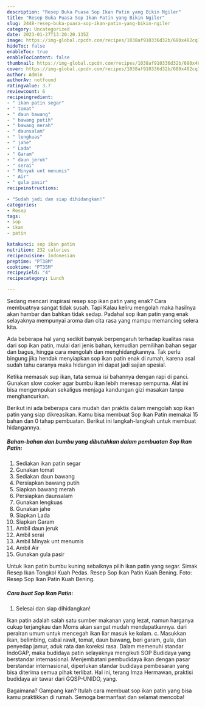 ```yaml
---
description: "Resep Buka Puasa Sop Ikan Patin yang Bikin Ngiler"
title: "Resep Buka Puasa Sop Ikan Patin yang Bikin Ngiler"
slug: 2448-resep-buka-puasa-sop-ikan-patin-yang-bikin-ngiler
category: Uncategorized
date: 2023-01-27T13:20:20.135Z
image: https://img-global.cpcdn.com/recipes/1038af910336d32b/680x482cq70/sop-ikan-patin-foto-resep-utama.jpg
hideToc: false
enableToc: true
enableTocContent: false
thumbnail: https://img-global.cpcdn.com/recipes/1038af910336d32b/680x482cq70/sop-ikan-patin-foto-resep-utama.jpg
cover: https://img-global.cpcdn.com/recipes/1038af910336d32b/680x482cq70/sop-ikan-patin-foto-resep-utama.jpg
author: Admin
authorAv: notfound
ratingvalue: 3.7
reviewcount: 6
recipeingredient:
- " ikan patin segar"
- " tomat"
- " daun bawang"
- " bawang putih"
- " bawang merah"
- " daunsalam"
- " lengkuas"
- " jahe"
- " Lada"
- " Garam"
- " daun jeruk"
- " serai"
- " Minyak unt menumis"
- " Air"
- " gula pasir"
recipeinstructions:

- "Sudah jadi dan siap dihidangkan!"
categories:
- Resep
tags:
- sop
- ikan
- patin

katakunci: sop ikan patin 
nutrition: 232 calories
recipecuisine: Indonesian
preptime: "PT38M"
cooktime: "PT35M"
recipeyield: "4"
recipecategory: Lunch

---
```



Sedang mencari inspirasi resep sop ikan patin yang enak? Cara membuatnya sangat tidak susah. Tapi Kalau keliru mengolah maka hasilnya akan hambar dan bahkan tidak sedap. Padahal sop ikan patin yang enak selayaknya mempunyai aroma dan cita rasa yang mampu memancing selera kita.


Ada beberapa hal yang sedikit banyak berpengaruh terhadap kualitas rasa dari sop ikan patin, mulai dari jenis bahan, kemudian pemilihan bahan segar dan bagus, hingga cara mengolah dan menghidangkannya. Tak perlu bingung jika hendak menyiapkan sop ikan patin enak di rumah, karena asal sudah tahu caranya maka hidangan ini dapat jadi sajian spesial.

Ketika memasak sup ikan, tata semua isi bahannya dengan rapi di panci. Gunakan slow cooker agar bumbu ikan lebih meresap sempurna. Alat ini bisa mengempukan sekaligus menjaga kandungan gizi masakan tanpa menghancurkan.


Berikut ini ada beberapa cara mudah dan praktis dalam mengolah sop ikan patin yang siap dikreasikan. Kamu bisa membuat Sop Ikan Patin memakai 15 bahan dan 0 tahap pembuatan. Berikut ini langkah-langkah untuk membuat hidangannya.

<!--inarticleads1-->

##### Bahan-bahan dan bumbu yang dibutuhkan dalam pembuatan Sop Ikan Patin:

1. Sediakan  ikan patin segar
1. Gunakan  tomat
1. Sediakan  daun bawang
1. Persiapkan  bawang putih
1. Siapkan  bawang merah
1. Persiapkan  daunsalam
1. Gunakan  lengkuas
1. Gunakan  jahe
1. Siapkan  Lada
1. Siapkan  Garam
1. Ambil  daun jeruk
1. Ambil  serai
1. Ambil  Minyak unt menumis
1. Ambil  Air
1. Gunakan  gula pasir


Untuk Ikan patin bumbu kuning sebaiknya pilih ikan patin yang segar. Simak Resep Ikan Tongkol Kuah Pedas. Resep Sop Ikan Patin Kuah Bening. Foto: Resep Sop Ikan Patin Kuah Bening. 

<!--inarticleads2-->

##### Cara buat Sop Ikan Patin:


1. Selesai dan siap dihidangkan!

Ikan patin adalah salah satu sumber makanan yang lezat, namun harganya cukup terjangkau dan Moms akan sangat mudah mendapatkannya. dari perairan umum untuk mencegah ikan liar masuk ke kolam. c. Masukkan ikan, belimbing, cabai rawit, tomat, daun bawang, beri garam, gula, dan penyedap jamur, aduk rata dan koreksi rasa. Dalam memenuhi standar IndoGAP, maka budidaya patin selayaknya mengikuti SOP Budidaya yang berstandar internasional. Menjembatani pembudidaya ikan dengan pasar berstandar internasional, diperlukan standar budidaya pembesaran yang bisa diterima semua pihak terlibat. Hal ini, terang Imza Hermawan, praktisi budidaya air tawar dari GQSP-UNIDO, yang. 

Bagaimana? Gampang kan? Itulah cara membuat sop ikan patin yang bisa kamu praktikkan di rumah. Semoga bermanfaat dan selamat mencoba!
